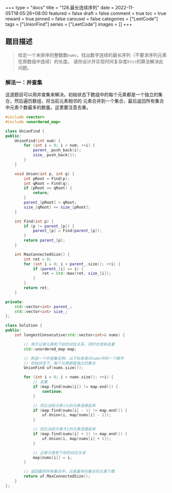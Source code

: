 +++
type = "docs"
title = "128.最长连续序列"
date = 2022-11-05T18:05:26+08:00
featured = false
draft = false
comment = true
toc = true
reward = true
pinned = false
carousel = false
categories = ["LeetCode"]
tags = ["UnionFind"]
series = ["LeetCode"]
images = []
+++


## 题目描述

> 给定一个未排序的整数数`nums`，找出数字连续的最长序列（不要求序列元素在原数组中连续）的长度。
> 请你设计并实现时间复杂度`O(n)`的算法解决此问题。


### 解法一：并查集

这道题目可以用并查集来解决。初始状态下数组中的每个元素都是一个独立的集合，然后遍历数组，将当前元素相邻的
元素合并到一个集合，最后返回所有集合中元素个数最多的数量。这里要注意去重。

```cpp
#include <vector>
#include <unordered_map>

class UnionFind {
public:
    UnionFind(int num) {
        for (int i = 0; i < num; ++i) {
            parent_.push_back(i);
            size_.push_back(1);
        }
    }

    void Union(int p, int q) {
        int pRoot = Find(p);
        int qRoot = Find(q);
        if (pRoot == qRoot) {
            return;
        }
        parent_[pRoot] = qRoot;
        size_[qRoot] += size_[pRoot];
    }

    int Find(int p) {
        if (p != parent_[p]) {
            parent_[p] = Find(parent_[p]);
        }
        return parent_[p];
    }

    int MaxConnectedSize() {
        int ret = 0;
        for (int i = 0; i < parent_.size(); ++i) {
            if (parent_[i] == i) {
                ret = std::max(ret, size_[i]);
            }
        }
        return ret;
    }

private:
    std::vector<int> parent_;
    std::vector<int> size_;
};

class Solution {
public:
    int longestConsecutive(std::vector<int>& nums) {

        // 用于记录元素和下标的对应关系，同时也用来去重
        std::unordered_map map;

        // 构造一个并查集实例，以下标来表示nums中的一个数字
        // 初始状态下，每个元素都是独立的集合
        UnionFind uf(nums.size());

        for (int i = 0; i < nums.size(); ++i) {
            // 去重
            if (map.find(nums[i]) != map.end()) {
                continue;
            }

            // 将比当前元素小1的元素连接起来
            if (map.find(nums[i] - 1) != map.end()) {
                uf.Union(i, map[nums[i] - 1]);
            }

            // 将比当前元素大1的元素连接起来
            if (map.find(nums[i] + 1) != map.end()) {
                uf.Union(i, map[nums[i] + 1]);
            }

            // 记录元素和下标的对应关系
            map[nums[i]] = i;
        }

        // 返回最终所有集合中，元素最多的集合的元素个数
        return uf.MaxConnectedSize();
    }
};
```
